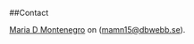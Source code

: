 ##Contact
<!--==============================================-->

[Maria D Montenegro](http://www.student.bth.se/~mamn15/dbwebb-kurser/design/me/anax-flat/htdocs/) on (mamn15@dbwebb.se).
